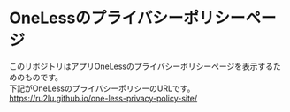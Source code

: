 # OneLessのプライバシーポリシーページ
このリポジトリはアプリOneLessのプライバシーポリシーページを表示するためのものです。<br>
下記がOneLessのプライバシーポリシーのURLです。<br>
https://ru2lu.github.io/one-less-privacy-policy-site/
